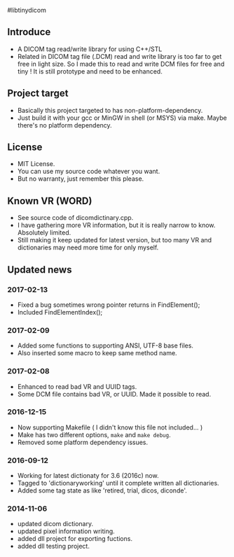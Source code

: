 #libtinydicom


## Introduce
 - A DICOM tag read/write library for using C++/STL
 - Related in DICOM tag file (.DCM) read and write library is too far to get free in light size. So I made this to read and write DCM files for free and tiny ! It is still prototype and need to be enhanced.

## Project target
 - Basically this project targeted to has non-platform-dependency.
 - Just build it with your gcc or MinGW in shell (or MSYS) via make. Maybe there's no platform dependency.

## License
 - MIT License.
 - You can use my source code whatever you want.
 - But no warranty, just remember this please.

## Known VR (WORD)
 - See source code of dicomdictinary.cpp.
 - I have gathering more VR information, but it is really narrow to know. Absolutely limited.
 - Still making it keep updated for latest version, but too many VR and dictionaries may need more time for only myself.

## Updated news

### 2017-02-13
 - Fixed a bug sometimes wrong pointer returns in FindElement();
 - Included FindElementIndex();

### 2017-02-09
 - Added some functions to supporting ANSI, UTF-8 base files.
 - Also inserted some macro to keep same method name.

### 2017-02-08
 - Enhanced to read bad VR and UUID tags.
 - Some DCM file contains bad VR, or UUID. Made it possible to read.

### 2016-12-15
 - Now supporting Makefile ( I didn't know this file not included... )
 - Make has two different options, `make` and `make debug`.
 - Removed some platform dependency issues.

### 2016-09-12
 - Working for latest dictionaty for 3.6 (2016c) now.
 - Tagged to 'dictionaryworking' until it complete written all dictionaries.
 - Added some tag state as like 'retired, trial, dicos, diconde'.

### 2014-11-06
 - updated dicom dictionary.
 - updated pixel information writing.
 - added dll project for exporting fuctions.
 - added dll testing project.